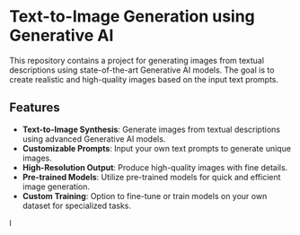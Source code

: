 # Text-to-Image Generation using Generative AI

This repository contains a project for generating images from textual descriptions using state-of-the-art Generative AI models. The goal is to create realistic and high-quality images based on the input text prompts.

## Features

- **Text-to-Image Synthesis**: Generate images from textual descriptions using advanced Generative AI models.
- **Customizable Prompts**: Input your own text prompts to generate unique images.
- **High-Resolution Output**: Produce high-quality images with fine details.
- **Pre-trained Models**: Utilize pre-trained models for quick and efficient image generation.
- **Custom Training**: Option to fine-tune or train models on your own dataset for specialized tasks.

l

